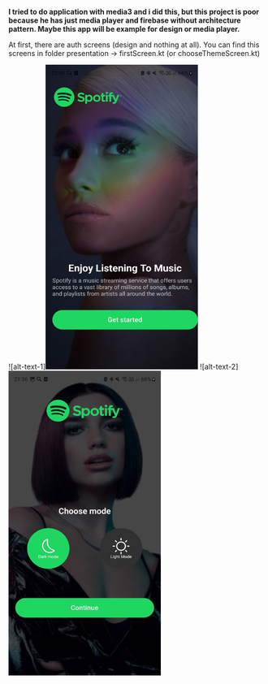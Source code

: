 **I tried to do application with media3 and i did this, but this project is poor because he has just media player and firebase without architecture pattern. 
Maybe this app will be example for design or media player.**

At first, there are auth screens (design and nothing at all). You can find this screens in folder presentation -> firstScreen.kt (or chooseThemeScreen.kt)

![alt-text-1]<img src="https://github.com/MishaNikolaev/Spotify/blob/feature/num1.jpg" width="300" height="600">
![alt-text-2]<img src="https://github.com/MishaNikolaev/Spotify/blob/feature/num2.jpg" width="300" height="600">
